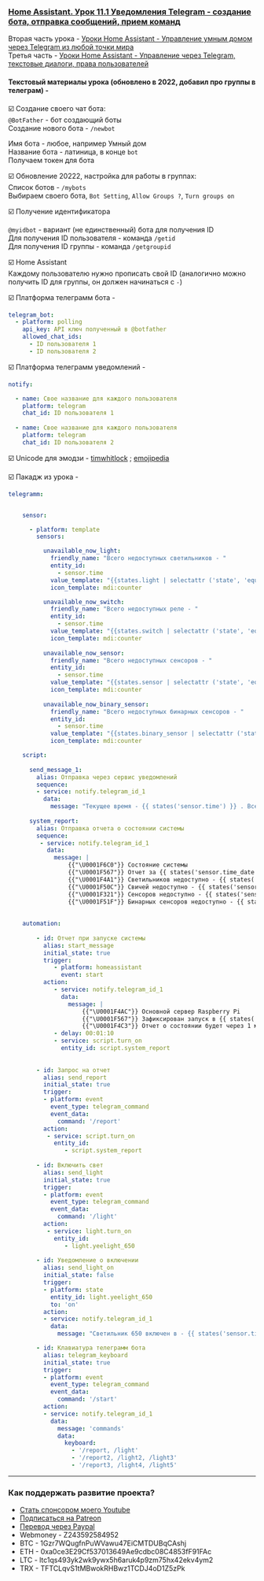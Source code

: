 ### [Home Assistant. Урок 11.1 Уведомления Telegram - создание бота, отправка сообщений, прием команд](https://youtu.be/tV8RjvevVHs)

Вторая часть урока - [Уроки Home Assistant - Управление умным домом через Telegram из любой точки мира](https://youtu.be/tPYXpQwDLYc)    
Третья часть - [Уроки Home Assistant - Управление через Telegram, текстовые диалоги, права пользователей](https://youtu.be/gksZK58ZLDQ)    

#### Текстовый материалы урока (обновлено в 2022, добавил про группы в телеграм) -    

:ballot_box_with_check: Создание своего чат бота:    
`@BotFather` - бот создающий боты    
Создание нового бота - `/newbot`    

Имя бота - любое, например Умный дом    
Название бота - латиница, в конце `bot`    
Получаем токен для бота    

:ballot_box_with_check: Обновление 20222, настройка для работы в группах:    
Список ботов - `/mybots`    
Выбираем своего бота, `Bot Setting`, `Allow Groups ?`, `Turn groups on`    

:ballot_box_with_check: Получение идентификатора    

`@myidbot` - вариант (не единственный) бота для получения ID    
Для получения ID пользователя - команда `/getid`    
Для получения ID группы - команда `/getgroupid`    


:ballot_box_with_check: Home Assistant    
Каждому пользователю нужно прописать свой ID (аналогично можно получить ID для группы, он должен начинаться с `-`)    

:ballot_box_with_check: Платформа телеграмм бота -    
```yaml
telegram_bot:
  - platform: polling
    api_key: API ключ полученный в @botfather
    allowed_chat_ids:
      - ID пользователя 1
      - ID пользователя 2   
```

:ballot_box_with_check: Платформа телеграмм уведомлений -    
```yaml      
notify:

  - name: Свое название для каждого пользователя
    platform: telegram
    chat_id: ID пользователя 1
    
  - name: Свое название для каждого пользователя
    platform: telegram
    chat_id: ID пользователя 2
```    
    
:ballot_box_with_check: Unicode для эмодзи - [timwhitlock](https://apps.timwhitlock.info/emoji/tables/unicode) ; [emojipedia](https://emojipedia.org/)

:ballot_box_with_check: Пакадж из урока -    
```yaml      
telegramm:


    sensor:

      - platform: template
        sensors:

          unavailable_now_light:
            friendly_name: "Всего недоступных светильников - "
            entity_id:
              - sensor.time
            value_template: "{{states.light | selectattr ('state', 'equalto', 'unavailable') | list | length}}"
            icon_template: mdi:counter        

          unavailable_now_switch:
            friendly_name: "Всего недоступных реле - "
            entity_id:
              - sensor.time
            value_template: "{{states.switch | selectattr ('state', 'equalto', 'unavailable') | list | length}}"
            icon_template: mdi:counter 
            
          unavailable_now_sensor:
            friendly_name: "Всего недоступных сенсоров - "
            entity_id:
              - sensor.time
            value_template: "{{states.sensor | selectattr ('state', 'equalto', 'unavailable') | list | length}}"
            icon_template: mdi:counter
            
          unavailable_now_binary_sensor:
            friendly_name: "Всего недоступных бинарных сенсоров - "
            entity_id:
              - sensor.time
            value_template: "{{states.binary_sensor | selectattr ('state', 'equalto', 'unavailable') | list | length}}"
            icon_template: mdi:counter

    script:
    
      send_message_1:
        alias: Отправка через сервис уведомлений
        sequence:
        - service: notify.telegram_id_1
          data:
            message: "Текущее время - {{ states('sensor.time') }} . Все в порядке"
            
      system_report:
        alias: Отправка отчета о состоянии системы
        sequence:
         - service: notify.telegram_id_1
           data:
             message: | 
                 {{"\U0001F6C0"}} Состояние системы
                 {{"\U0001F567"}} Отчет за {{ states('sensor.time_date') }}
                 {{"\U0001F4A1"}} Светильников недоступно - {{ states('sensor.unavailable_now_light') }} 
                 {{"\U0001F50C"}} Свичей недоступно - {{ states('sensor.unavailable_now_switch') }} 
                 {{"\U0001F321"}} Сенсоров недоступно - {{ states('sensor.unavailable_now_sensor') }} 
                 {{"\U0001F51F"}} Бинарных сенсоров недоступно - {{ states('sensor.unavailable_now_binary_sensor') }}             
            
                        
    automation:   
    
        - id: Отчет при запуске системы
          alias: start_message
          initial_state: true
          trigger:   
             - platform: homeassistant
               event: start          
          action:          
             - service: notify.telegram_id_1
               data:
                 message: | 
                     {{"\U0001F4AC"}} Основной сервер Raspberry Pi 
                     {{"\U0001F567"}} Зафиксирован запуск в {{ states('sensor.time_date') }} 
                     {{"\U0001F4C3"}} Отчет о состоянии будет через 1 минуту            
             - delay: 00:01:10
             - service: script.turn_on
               entity_id: script.system_report
               
               
        - id: Запрос на отчет             
          alias: send_report
          initial_state: true
          trigger:
          - platform: event
            event_type: telegram_command
            event_data:
              command: '/report'
          action:
           - service: script.turn_on
             entity_id: 
                - script.system_report
                
        - id: Включить свет             
          alias: send_light
          initial_state: true
          trigger:
          - platform: event
            event_type: telegram_command
            event_data:
              command: '/light'
          action:
           - service: light.turn_on
             entity_id: 
                - light.yeelight_650
                
        - id: Уведомление о включении             
          alias: send_light_on
          initial_state: false
          trigger:
          - platform: state
            entity_id: light.yeelight_650
            to: 'on'
          action:
          - service: notify.telegram_id_1
            data:
              message: "Светильник 650 включен в - {{ states('sensor.time') }} "

        - id: Клавиатура телеграмм бота
          alias: telegram_keyboard
          initial_state: true
          trigger:
          - platform: event
            event_type: telegram_command
            event_data:
              command: '/start'
          action:
          - service: notify.telegram_id_1
            data:
              message: 'commands'
              data:
                keyboard:
                  - '/report, /light'
                  - '/report2, /light2, /light3'           
                  - '/report3, /light4, /light5'              

```    
____
### Как поддержать развитие проекта?
* [Стать спонсором моего Youtube](http://kvazis.link/sponsorship)
* [Подписаться на Patreon](http://kvazis.link/patreon)
* [Перевод через Paypal](http://kvazis.link/paypal)
* Webmoney - Z243592584952
* BTC - 1Gzr7WQugfnPuWVawu47EiCMTDUBqCAshj
* ETH - 0xa0ce3E29Cf537013649Ae9cdbc08C4853fF91FAc
* LTC - ltc1qs493yk2wk9ywx5h6aruk4p9zm75hx42ekv4ym2
* TRX - TFTCLqvS1tMBwokRHBwz1TCDJ4oD1Z5zPk